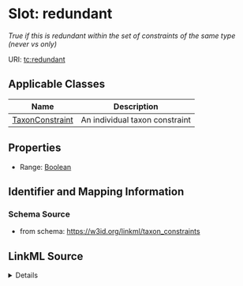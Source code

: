 # Slot: redundant
_True if this is redundant within the set of constraints of the same type (never vs only)_


URI: [tc:redundant](https://w3id.org/linkml/taxon_constraints/redundant)



<!-- no inheritance hierarchy -->




## Applicable Classes

| Name | Description |
| --- | --- |
[TaxonConstraint](TaxonConstraint.md) | An individual taxon constraint






## Properties

* Range: [Boolean](Boolean.md)







## Identifier and Mapping Information







### Schema Source


* from schema: https://w3id.org/linkml/taxon_constraints




## LinkML Source

<details>
```yaml
name: redundant
description: True if this is redundant within the set of constraints of the same type
  (never vs only)
from_schema: https://w3id.org/linkml/taxon_constraints
rank: 1000
alias: redundant
owner: TaxonConstraint
domain_of:
- TaxonConstraint
range: boolean

```
</details>
